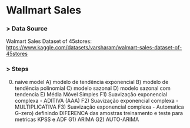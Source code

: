 # Wallmart Sales

### > Data Source

Walmart Sales Dataset of 45stores: https://www.kaggle.com/datasets/varsharam/walmart-sales-dataset-of-45stores

### > Steps

0) naive model
A) modelo de tendência exponencial
B) modelo de tendência polinomial
C) modelo sazonal
D) modelo sazonal com tendencia
E) Média Móvel Simples
F1) Suavização exponencial complexa - ADITIVA (AAA)
F2) Suavização exponencial complexa - MULTIPLICATIVA 
F3) Suavização exponencial complexa - Automatica 
G-zero) definindo DIFERENCA das amostras treinamento e teste para metricas KPSS e ADF 
G1) ARIMA
G2) AUTO-ARIMA

